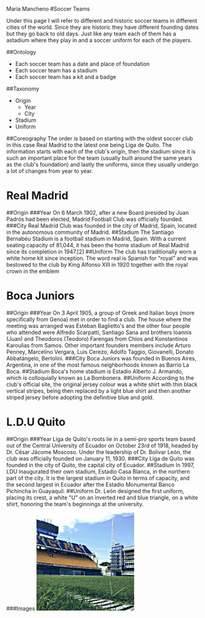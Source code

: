 Maria Mancheno
#Soccer Teams

Under this page I will refer to different and historic soccer teams in different cities of the world. Since they are historic they have different founding dates but they go back to old days. Just like any team each of them has a astadium where they play in and a soccer uniform for each of the players. 

##Ontology
* Each soccer team has a date and place of foundation
* Each soccer team has a stadium 
* Each soccer team has a kit and a badge

##Taxonomy
* Origin
	* Year 
	* City 
* Stadium
* Uniform

##Coreography
The order is based on starting with the oldest soccer club in this case Real Madrid to the latest one being Liga de Quito. The information starts with each of the club's origin, then the stadium since it is such an important place for the team (usually built around the same years as the club's foundation) and lastly the uniforms, since they usually undergo a lot of changes from year to year. 

Real Madrid
=============
##Origin
###Year
On 6 March 1902, after a new Board presided by Juan Padrós had been elected, Madrid Football Club was officially founded.
###City 
Real Madrid Club was founded in the city of Madrid, Spain, located in the autonomous community of Madrid. 
##Stadium
The Santiago Bernabéu Stadium is a football stadium in Madrid, Spain. With a current seating capacity of 81,044, it has been the home stadium of Real Madrid since its completion in 1947.[2]
##Uniform
The club has traditionally worn a white home kit since inception. The word real is Spanish for "royal" and was bestowed to the club by King Alfonso XIII in 1920 together with the royal crown in the emblem

Boca Juniors
=============
##Origin
###Year
On 3 April 1905, a group of Greek and Italian boys (more specifically from Genoa) met in order to find a club. The house where the meeting was arranged was Esteban Baglietto's and the other four people who attended were Alfredo Scarpatti, Santiago Sana and brothers Ioannis (Juan) and Theodoros (Teodoro) Farengas from Chios and Konstantinos Karoulias from Samos. Other important founders members include Arturo Penney, Marcelino Vergara, Luis Cerezo, Adolfo Taggio, Giovanelli, Donato Abbatángelo, Bertolini.
###City
Boca Juniors was founded in Buenos Aires, Argentina, in one of the most famous neighborhoods known as Barrio La Boca. 
##Stadium
Boca's home stadium is Estadio Alberto J. Armando, which is colloquially known as La Bombonera.
##Uniform
According to the club's official site, the original jersey colour was a white shirt with thin black vertical stripes, being then replaced by a light blue shirt and then another striped jersey before adopting the definitive blue and gold.


L.D.U Quito 
=============
##Origin
###Year
Liga de Quito's roots lie in a semi-pro sports team based out of the Central University of Ecuador on October 23rd of 1918, headed by Dr. César Jácome Moscoso. Under the leadership of Dr. Bolívar León, the club was officially founded on January 11, 1930.
###City
Liga de Quito was founded in the city of Quito, the capital city of Ecuador.
##Stadium
In 1997, LDU inaugurated their own stadium, Estadio Casa Blanca, in the northern part of the city. It is the largest stadium in Quito in terms of capacity, and the second largest in Ecuador after the Estadio Monumental Banco Pichincha in Guayaquil. 
##Uniform
Dr. León designed the first uniform, placing its crest, a white "U" on an inverted red and blue triangle, on a white shirt, honoring the team's beginnings at the university.



###Images
![Test Image 1](boca-juniors.jpg)
